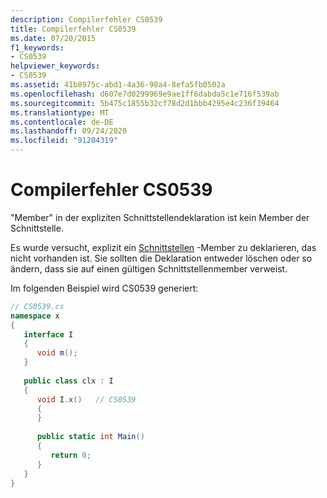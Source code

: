 ```yaml
---
description: Compilerfehler CS0539
title: Compilerfehler CS0539
ms.date: 07/20/2015
f1_keywords:
- CS0539
helpviewer_keywords:
- CS0539
ms.assetid: 41b8975c-abd1-4a36-98a4-8efa5fb0502a
ms.openlocfilehash: d607e7d0299969e9ae1ff6dabda5c1e716f539ab
ms.sourcegitcommit: 5b475c1855b32cf78d2d1bbb4295e4c236f39464
ms.translationtype: MT
ms.contentlocale: de-DE
ms.lasthandoff: 09/24/2020
ms.locfileid: "91204319"
---
```

# <a name="compiler-error-cs0539"></a>Compilerfehler CS0539

"Member" in der expliziten Schnittstellendeklaration ist kein Member der Schnittstelle.  
  
 Es wurde versucht, explizit ein [Schnittstellen](../language-reference/keywords/interface.md) -Member zu deklarieren, das nicht vorhanden ist. Sie sollten die Deklaration entweder löschen oder so ändern, dass sie auf einen gültigen Schnittstellenmember verweist.  
  
 Im folgenden Beispiel wird CS0539 generiert:  
  
```csharp  
// CS0539.cs  
namespace x  
{  
   interface I  
   {  
      void m();  
   }  
  
   public class clx : I  
   {  
      void I.x()   // CS0539  
      {  
      }  
  
      public static int Main()  
      {  
         return 0;  
      }  
   }  
}  
```
